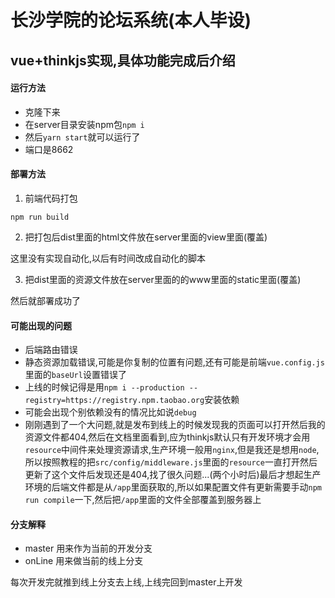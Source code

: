 # 长沙学院的论坛系统(本人毕设)

## vue+thinkjs实现,具体功能完成后介绍

#### 运行方法

* 克隆下来
* 在server目录安装npm包`npm i`
* 然后`yarn start`就可以运行了
* 端口是8662

#### 部署方法

1. 前端代码打包

```
npm run build
```

2. 把打包后dist里面的html文件放在server里面的view里面(覆盖)

这里没有实现自动化,以后有时间改成自动化的脚本

3. 把dist里面的资源文件放在server里面的的www里面的static里面(覆盖)

然后就部署成功了
#### 可能出现的问题
* 后端路由错误
* 静态资源加载错误,可能是你复制的位置有问题,还有可能是前端`vue.config.js`里面的`baseUrl`设置错误了
* 上线的时候记得是用`npm i --production --registry=https://registry.npm.taobao.org`安装依赖
* 可能会出现个别依赖没有的情况比如说`debug`
* 刚刚遇到了一个大问题,就是发布到线上的时候发现我的页面可以打开然后我的资源文件都404,然后在文档里面看到,应为thinkjs默认只有开发环境才会用`resource`中间件来处理资源请求,生产环境一般用`nginx`,但是我还是想用`node`,所以按照教程的把`src/config/middleware.js`里面的`resource`一直打开然后更新了这个文件后发现还是404,找了很久问题...(两个小时后)最后才想起生产环境的后端文件都是从`/app`里面获取的,所以如果配置文件有更新需要手动`npm run compile`一下,然后把`/app`里面的文件全部覆盖到服务器上

#### 分支解释
* master 用来作为当前的开发分支
* onLine 用来做当前的线上分支

每次开发完就推到线上分支去上线,上线完回到master上开发